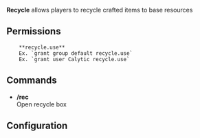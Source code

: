 **Recycle** allows players to recycle crafted items to base resources

##     Permissions

        **recycle.use**
        Ex. `grant group default recycle.use`
        Ex. `grant user Calytic recycle.use`

##     Commands

* **/rec**  
  Open recycle box

## Configuration